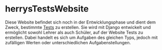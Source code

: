 # herrysTestsWebsite
Diese Website befindet sich noch in der Entwicklungsphase und dient dem Zweck, bestimmte [Tests](https://github.com/HerrjeAlf/Schule) zu erstellen. Sie wird mit Django entwickelt und ermöglicht sowohl Lehrer als auch Schüler, auf der Website Tests zu erstellen. Dabei handelt es sich um Aufgaben des gleichen Typs, jedoch mit zufälligen Werten oder unterschiedlichen Aufgabenstellungen.
